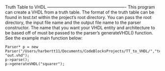 Truth Table to VHDL
——————————————————-
This program can create a VHDL from a truth table.  The format of the truth table can be found in *test.txt* within the project’s root directory.  You can pass the root directory, the input file name and the output file name to the parser constructor.  The name that you want your VHDL entity and architecture to be based off of must be passed to the parser’s generateVHDL() function. See the example main function below:
```````````
Parser* p = new Parser("/Users/harbertt11/Documents/CodeBlocksProjects/TT_to_VHDL/","test.txt", "out.vhd");
p->parse();
p->generateVHDL("squarer");
```````````

